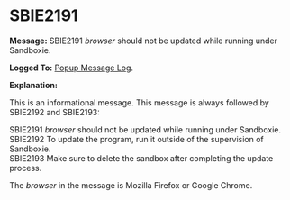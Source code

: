 # SBIE2191

**Message:** SBIE2191 _browser_ should not be updated while running under Sandboxie.

**Logged To:** [Popup Message Log](PopupMessageLog.md).

**Explanation:**

This is an informational message. This message is always followed by SBIE2192 and SBIE2193:

SBIE2191 _browser_ should not be updated while running under Sandboxie.  
SBIE2192 To update the program, run it outside of the supervision of Sandboxie.  
SBIE2193 Make sure to delete the sandbox after completing the update process.  

The _browser_ in the message is Mozilla Firefox or Google Chrome.
